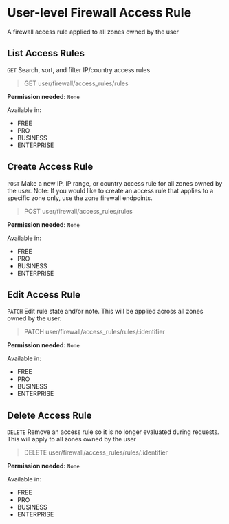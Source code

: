 # User-level Firewall Access Rule

A firewall access rule applied to all zones owned by the user

## List Access Rules

`GET` Search, sort, and filter IP/country access rules

> GET user/firewall/access_rules/rules

**Permission needed:** `None`

Available in:

* FREE
* PRO
* BUSINESS
* ENTERPRISE


## Create Access Rule

`POST` Make a new IP, IP range, or country access rule for all zones owned by the user. Note: If you would like to create an access rule that applies to a specific zone only, use the zone firewall endpoints.

> POST user/firewall/access_rules/rules

**Permission needed:** `None`

Available in:

* FREE
* PRO
* BUSINESS
* ENTERPRISE


## Edit Access Rule

`PATCH` Edit rule state and/or note. This will be applied across all zones owned by the user.

> PATCH user/firewall/access_rules/rules/:identifier

**Permission needed:** `None`

Available in:

* FREE
* PRO
* BUSINESS
* ENTERPRISE


## Delete Access Rule

`DELETE` Remove an access rule so it is no longer evaluated during requests. This will apply to all zones owned by the user

> DELETE user/firewall/access_rules/rules/:identifier

**Permission needed:** `None`

Available in:

* FREE
* PRO
* BUSINESS
* ENTERPRISE

